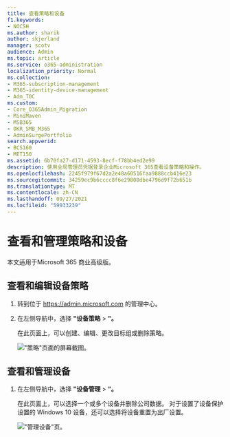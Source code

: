 ```yaml
---
title: 查看策略和设备
f1.keywords:
- NOCSH
ms.author: sharik
author: skjerland
manager: scotv
audience: Admin
ms.topic: article
ms.service: o365-administration
localization_priority: Normal
ms.collection:
- M365-subscription-management
- M365-identity-device-management
- Adm_TOC
ms.custom:
- Core_O365Admin_Migration
- MiniMaven
- MSB365
- OKR_SMB_M365
- AdminSurgePortfolio
search.appverid:
- BCS160
- MET150
ms.assetid: 6b70fa27-d171-4593-8ecf-f78bb4ed2e99
description: 使用全局管理员凭据登录企业Microsoft 365查看设备策略和操作。
ms.openlocfilehash: 2245f979f67d2a2e48a60516faa9888ccb416e23
ms.sourcegitcommit: 34259ec9b6cccc8f6e29808dbe4796d9f72b651b
ms.translationtype: MT
ms.contentlocale: zh-CN
ms.lasthandoff: 09/27/2021
ms.locfileid: "59933239"
---
```

# <a name="view-and-manage-policies-and-devices"></a>查看和管理策略和设备

本文适用于Microsoft 365 商业高级版。

## <a name="view-and-edit-device-policies"></a>查看和编辑设备策略

1.  转到位于 <a href="https://go.microsoft.com/fwlink/p/?linkid=837890" target="_blank">https://admin.microsoft.com</a> 的管理中心。
2. 在左侧导航中，选择 **"设备策略** \> **"。**

    在此页面上，可以创建、编辑、更改目标组或删除策略。

    !["策略"页面的屏幕截图。](../../media/devicepolicies.png)
  
## <a name="view-and-manage-devices"></a>查看和管理设备

1. 在左侧导航中，选择 **"设备管理** \> **"。** 
    
    在此页面上，可以选择一个或多个设备并删除公司数据。 对于设置了设备保护设置的 Windows 10 设备，还可以选择将设备重置为出厂设置。
  
   !["管理设备"页。](../../media/devicesmanage.png)

